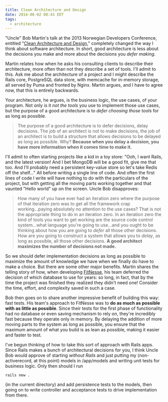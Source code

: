 ```yaml
---
title: Clean Architecture and Design
date: 2014-06-02 08:43 EDT
tags:
  - architecture
---
```


"Uncle" Bob Martin's talk at the 2013 Norwegian Developers Conference, entitled "[Clean Architecture and Design](http://vimeo.com/68215570)," completely changed the way I think about software architecture. In short, good architecture is less about the decisions you make and more about the decisions you *defer making*.

<!--more-->

Martin relates how when he asks his consulting clients to describe their architecture, more often than not they describe a set of tools. I'll admit to this. Ask me about the architecture of a project and I might describe the Rails core, PostgreSQL data store, with memcache for in-memory storage, all served by Puma and fronted by Nginx. Martin argues, and I have to agree now, that this is entirely backwards.

Your architecture, he argues, is the business logic, the use cases, of your program. Not only is it *not the tools* you use to implement those use cases, but the purpose of a good architecture is to *defer choosing those tools* for as long as possible.

> The purpose of a good architecture is to defer decisions, delay decisions. The job of an architect is not to make decisions, the job of an architect is to build a structure that allows decisions to be delayed as long as possible. Why? **Because when you delay a decision, you have more information when it comes time to make it.**

I'll admit to often starting projects like a kid in a toy store: "Ooh, I want Rails, and the latest version! And I bet MongoDB will be a good fit, give me that too. And I'll probably need a persistent key-value store so let's take Redis off the shelf..." All before writing a single line of code. And often the first lines of code I write will have nothing to do with the particulars of the project, but with getting all the moving parts working together and that vaunted "Hello world" up on the screen. Uncle Bob disapproves:

> How many of you have ever had an iteration zero where the purpose of that iteration zero was to get all the framework crap working...paying absolutely no attention to the use cases? That is not the appropriate thing to do in an iteration zero. In an iteration zero the kind of tools you want to get working are the source code control system...what language you're going to use...and you ought to be thinking about how you are going to *defer* all those other decisions. How are you going to construct a system that allows you to *delay*, as long as possible, all those other decisions. **A good architect maximizes the number of decisions not made.**

So we should defer implementation decisions as long as possible to maximize the amount of knowledge we have when we finally do have to make a choice. But there are some other major benefits. Martin shares the telling story of how, when developing [FitNesse](http://en.wikipedia.org/wiki/FitNesse), his team deferred the decision of which database to use for years: so long, in fact, that by the time the project was finished they realized they didn't need one! Consider the time, effort, and complexity saved in such a case.

Bob then goes on to share another impressive benefit of building this way: fast tests. His team's approach to FitNesse was to **do as much as possible with as little as possible**. Since their tests for the first phase of functionality had no database or even saving mechanism to rely on, they're incredibly fast because they operate only in memory. By delaying the addition of more moving parts to the system as long as possible, you ensure that the maximum amount of what you build is as lean as possible, making it easier and faster to test.

I've begun thinking of how to take this sort of approach with Rails apps. Since Rails makes a bunch of architectural decisions for you, I think Uncle Bob would approve of starting *without Rails* and just putting my (non-activerecord, at this point) models in /app/models and writing unit tests for business logic. Only then should I run

    rails new .

(in the current directory) and add persistence tests to the models, then going on to write controller and acceptance tests to drive implementation from there.
